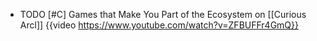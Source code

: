 - TODO [#C] Games that Make You Part of the Ecosystem on [[Curious Arcl]]
  {{video https://www.youtube.com/watch?v=ZFBUFFr4GmQ}}